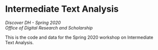 # Intermediate Text Analysis
*Discover DH - Spring 2020*<br/>*Office of Digital Research and Scholarship*

This is the code and data for the Spring 2020 workshop on Intermediate Text Analysis.